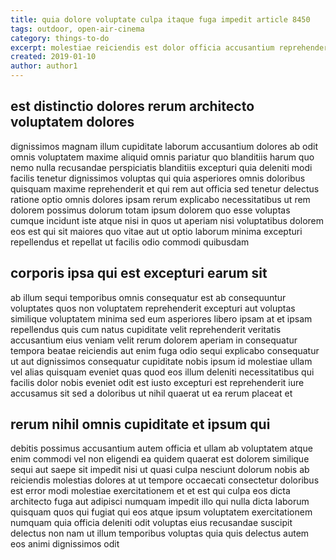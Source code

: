 ```yaml
---
title: quia dolore voluptate culpa itaque fuga impedit article 8450
tags: outdoor, open-air-cinema
category: things-to-do
excerpt: molestiae reiciendis est dolor officia accusantium reprehenderit
created: 2019-01-10
author: author1
---
```


## est distinctio dolores rerum architecto voluptatem dolores

dignissimos magnam illum cupiditate laborum accusantium dolores ab odit omnis voluptatem maxime aliquid omnis pariatur quo blanditiis harum quo nemo nulla recusandae perspiciatis blanditiis excepturi quia deleniti modi facilis tenetur dignissimos voluptas qui quia asperiores omnis doloribus quisquam maxime reprehenderit et qui rem aut officia sed tenetur delectus ratione optio omnis dolores ipsam rerum explicabo necessitatibus ut rem dolorem possimus dolorum totam ipsum dolorem quo esse voluptas cumque incidunt iste atque nisi in quos ut aperiam nisi voluptatibus dolorem eos est qui sit maiores quo vitae aut ut optio laborum minima excepturi repellendus et repellat ut facilis odio commodi quibusdam

## corporis ipsa qui est excepturi earum sit

ab illum sequi temporibus omnis consequatur est ab consequuntur voluptates quos non voluptatem reprehenderit excepturi aut voluptas similique voluptatem minima sed eum asperiores libero ipsam at et ipsam repellendus quis cum natus cupiditate velit reprehenderit veritatis accusantium eius veniam velit rerum dolorem aperiam in consequatur tempora beatae reiciendis aut enim fuga odio sequi explicabo consequatur ut aut dignissimos consequatur cupiditate nobis ipsum id molestiae ullam vel alias quisquam eveniet quas quod eos illum deleniti necessitatibus qui facilis dolor nobis eveniet odit est iusto excepturi est reprehenderit iure accusamus sit sed a doloribus ut nihil quaerat ut ea rerum placeat et

## rerum nihil omnis cupiditate et ipsum qui

debitis possimus accusantium autem officia et ullam ab voluptatem atque enim commodi vel non eligendi ea quidem quaerat est dolorem similique sequi aut saepe sit impedit nisi ut quasi culpa nesciunt dolorum nobis ab reiciendis molestias dolores at ut tempore occaecati consectetur doloribus est error modi molestiae exercitationem et et est qui culpa eos dicta architecto fuga aut adipisci numquam impedit illo qui nulla dicta laborum quisquam quos qui fugiat qui eos atque ipsum voluptatem exercitationem numquam quia officia deleniti odit voluptas eius recusandae suscipit delectus non nam ut illum temporibus voluptas quia quis delectus autem eos animi dignissimos odit
